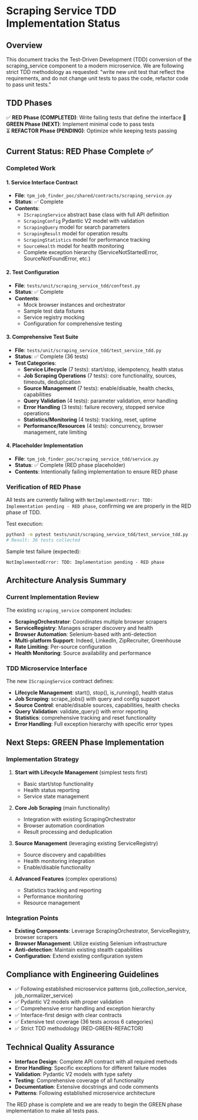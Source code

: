 # Scraping Service TDD Implementation Status

## Overview
This document tracks the Test-Driven Development (TDD) conversion of the scraping_service component to a modern microservice. We are following strict TDD methodology as requested: "write new unit test that reflect the requirements, and do not change unit tests to pass the code, refactor code to pass unit tests."

## TDD Phases
✅ **RED Phase (COMPLETED)**: Write failing tests that define the interface
🔄 **GREEN Phase (NEXT)**: Implement minimal code to pass tests  
⏳ **REFACTOR Phase (PENDING)**: Optimize while keeping tests passing

## Current Status: RED Phase Complete ✅

### Completed Work

#### 1. Service Interface Contract
- **File**: `tpm_job_finder_poc/shared/contracts/scraping_service.py`
- **Status**: ✅ Complete
- **Contents**:
  - `IScrapingService` abstract base class with full API definition
  - `ScrapingConfig` Pydantic V2 model with validation
  - `ScrapingQuery` model for search parameters
  - `ScrapingResult` model for operation results
  - `ScrapingStatistics` model for performance tracking
  - `SourceHealth` model for health monitoring
  - Complete exception hierarchy (ServiceNotStartedError, SourceNotFoundError, etc.)

#### 2. Test Configuration
- **File**: `tests/unit/scraping_service_tdd/conftest.py`
- **Status**: ✅ Complete
- **Contents**:
  - Mock browser instances and orchestrator
  - Sample test data fixtures
  - Service registry mocking
  - Configuration for comprehensive testing

#### 3. Comprehensive Test Suite
- **File**: `tests/unit/scraping_service_tdd/test_service_tdd.py`
- **Status**: ✅ Complete (36 tests)
- **Test Categories**:
  - **Service Lifecycle** (7 tests): start/stop, idempotency, health status
  - **Job Scraping Operations** (7 tests): core functionality, sources, timeouts, deduplication
  - **Source Management** (7 tests): enable/disable, health checks, capabilities
  - **Query Validation** (4 tests): parameter validation, error handling
  - **Error Handling** (3 tests): failure recovery, stopped service operations
  - **Statistics/Monitoring** (4 tests): tracking, reset, uptime
  - **Performance/Resources** (4 tests): concurrency, browser management, rate limiting

#### 4. Placeholder Implementation
- **File**: `tpm_job_finder_poc/scraping_service_tdd/service.py`
- **Status**: ✅ Complete (RED phase placeholder)
- **Contents**: Intentionally failing implementation to ensure RED phase

### Verification of RED Phase
All tests are currently failing with `NotImplementedError: TDD: Implementation pending - RED phase`, confirming we are properly in the RED phase of TDD.

Test execution:
```bash
python3 -m pytest tests/unit/scraping_service_tdd/test_service_tdd.py --collect-only -q
# Result: 36 tests collected
```

Sample test failure (expected):
```
NotImplementedError: TDD: Implementation pending - RED phase
```

## Architecture Analysis Summary

### Current Implementation Review
The existing `scraping_service` component includes:
- **ScrapingOrchestrator**: Coordinates multiple browser scrapers
- **ServiceRegistry**: Manages scraper discovery and health
- **Browser Automation**: Selenium-based with anti-detection
- **Multi-platform Support**: Indeed, LinkedIn, ZipRecruiter, Greenhouse
- **Rate Limiting**: Per-source configuration
- **Health Monitoring**: Source availability and performance

### TDD Microservice Interface
The new `IScrapingService` contract defines:
- **Lifecycle Management**: start(), stop(), is_running(), health status
- **Job Scraping**: scrape_jobs() with query and config support
- **Source Control**: enable/disable sources, capabilities, health checks
- **Query Validation**: validate_query() with error reporting
- **Statistics**: comprehensive tracking and reset functionality
- **Error Handling**: Full exception hierarchy with specific error types

## Next Steps: GREEN Phase Implementation

### Implementation Strategy
1. **Start with Lifecycle Management** (simplest tests first)
   - Basic start/stop functionality
   - Health status reporting
   - Service state management

2. **Core Job Scraping** (main functionality)
   - Integration with existing ScrapingOrchestrator
   - Browser automation coordination
   - Result processing and deduplication

3. **Source Management** (leveraging existing ServiceRegistry)
   - Source discovery and capabilities
   - Health monitoring integration
   - Enable/disable functionality

4. **Advanced Features** (complex operations)
   - Statistics tracking and reporting
   - Performance monitoring
   - Resource management

### Integration Points
- **Existing Components**: Leverage ScrapingOrchestrator, ServiceRegistry, browser scrapers
- **Browser Management**: Utilize existing Selenium infrastructure
- **Anti-detection**: Maintain existing stealth capabilities
- **Configuration**: Extend existing configuration system

## Compliance with Engineering Guidelines
- ✅ Following established microservice patterns (job_collection_service, job_normalizer_service)
- ✅ Pydantic V2 models with proper validation
- ✅ Comprehensive error handling and exception hierarchy
- ✅ Interface-first design with clear contracts
- ✅ Extensive test coverage (36 tests across 6 categories)
- ✅ Strict TDD methodology (RED-GREEN-REFACTOR)

## Technical Quality Assurance
- **Interface Design**: Complete API contract with all required methods
- **Error Handling**: Specific exceptions for different failure modes
- **Validation**: Pydantic V2 models with type safety
- **Testing**: Comprehensive coverage of all functionality
- **Documentation**: Extensive docstrings and code comments
- **Patterns**: Following established microservice architecture

The RED phase is complete and we are ready to begin the GREEN phase implementation to make all tests pass.
